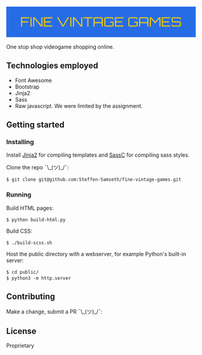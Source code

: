 ![Fine Vintage Games Logo](public/img/logo.svg)

One stop shop videogame shopping online.

## Technologies employed

- Font Awesome
- Bootstrap
- Jinja2
- Sass
- Raw javascript. We were limited by the assignment.

## Getting started

### Installing

Install [Jinja2] for compiling templates and [SassC] for compiling sass styles.

[SassC]: https://github.com/sass/sassc
[Jinja2]: https://palletsprojects.com/p/jinja/

Clone the repo ¯\\\_(ツ)\_/¯:

```
$ git clone git@github.com:Steffen-Samseth/fine-vintage-games.git
```

### Running

Build HTML pages:

```
$ python build-html.py
```

Build CSS:

```
$ ./build-scss.sh
```

Host the public directory with a webserver, for example Python's built-in
server:

```
$ cd public/
$ python3 -m http.server
```

## Contributing

Make a change, submit a PR ¯\\\_(ツ)\_/¯:

## License

Proprietary

